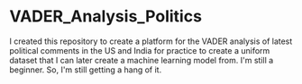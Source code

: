 # VADER_Analysis_Politics
I created this repository to create a platform for the VADER analysis of latest political comments in the US and India for practice to create a uniform dataset that I can later create a machine learning model from. I'm still a beginner. So, I'm still getting a hang of it.
